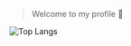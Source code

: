 > Welcome to my profile 👋

![Top Langs](https://github-readme-stats.vercel.app/api/top-langs/?username=oneheka)
